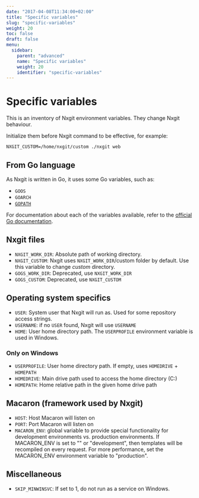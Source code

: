 ```yaml
---
date: "2017-04-08T11:34:00+02:00"
title: "Specific variables"
slug: "specific-variables"
weight: 20
toc: false
draft: false
menu:
  sidebar:
    parent: "advanced"
    name: "Specific variables"
    weight: 20
    identifier: "specific-variables"
---
```


# Specific variables

This is an inventory of Nxgit environment variables. They change Nxgit behaviour.

Initialize them before Nxgit command to be effective, for example:

```
NXGIT_CUSTOM=/home/nxgit/custom ./nxgit web
```

## From Go language

As Nxgit is written in Go, it uses some Go variables, such as:

  * `GOOS`
  * `GOARCH`
  * [`GOPATH`](https://golang.org/cmd/go/#hdr-GOPATH_environment_variable)

For documentation about each of the variables available, refer to the
[official Go documentation](https://golang.org/cmd/go/#hdr-Environment_variables).

## Nxgit files

  * `NXGIT_WORK_DIR`: Absolute path of working directory.
  * `NXGIT_CUSTOM`: Nxgit uses `NXGIT_WORK_DIR`/custom folder by default. Use this variable
     to change *custom* directory.
  * `GOGS_WORK_DIR`: Deprecated, use `NXGIT_WORK_DIR`
  * `GOGS_CUSTOM`: Deprecated, use `NXGIT_CUSTOM`

## Operating system specifics

  * `USER`: System user that Nxgit will run as. Used for some repository access strings.
  * `USERNAME`: if no `USER` found, Nxgit will use `USERNAME`
  * `HOME`: User home directory path. The `USERPROFILE` environment variable is used in Windows.

### Only on Windows

  * `USERPROFILE`: User home directory path. If empty, uses `HOMEDRIVE` + `HOMEPATH`
  * `HOMEDRIVE`: Main drive path used to access the home directory (C:)
  * `HOMEPATH`: Home relative path in the given home drive path

## Macaron (framework used by Nxgit)

  * `HOST`: Host Macaron will listen on
  * `PORT`: Port Macaron will listen on
  * `MACARON_ENV`: global variable to provide special functionality for development environments
     vs. production environments. If MACARON_ENV is set to "" or "development", then templates will
     be recompiled on every request. For more performance, set the MACARON_ENV environment variable
     to "production".

## Miscellaneous

  * `SKIP_MINWINSVC`: If set to 1, do not run as a service on Windows.
